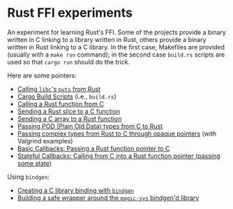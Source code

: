 # Rust FFI experiments

An experiment for learning Rust's FFI. Some of the projects provide a binary written in C linking to a library
written in Rust, others provide a binary written in Rust linking to a C library. In the first case, Makefiles
are provided (usually with a `make run` command); in the second case `build.rs` scripts are used so that `cargo run`
should do the trick.

Here are some pointers: 
 
- [Calling `libc`'s `puts` from Rust](call-c-from-rust)
- [Cargo Build Scripts](build-scripts) (i.e., `build.rs`)
- [Calling a Rust function from C](call-rust-from-c)
- [Sending a Rust slice to a C function](send-array-to-c)
- [Sending a C array to a Rust function](send-array-to-rust)
- [Passing POD (Plain Old Data) types from C to Rust](send-pod-to-rust)
- [Passing complex types from Rust to C through opaque pointers](opaque-pointers-in-c) (with Valgrind examples)
- [Basic Callbacks: Passing a Rust function pointer to C](basic-callbacks)
- [Stateful Callbacks: Calling from C into a Rust function pointer (passing some state)](stateful-callbacks)

Using `bindgen`:

- [Creating a C library binding with `bindgen`](magic-sys)
- [Building a safe wrapper around the `magic-sys` bindgen'd library](magic)
